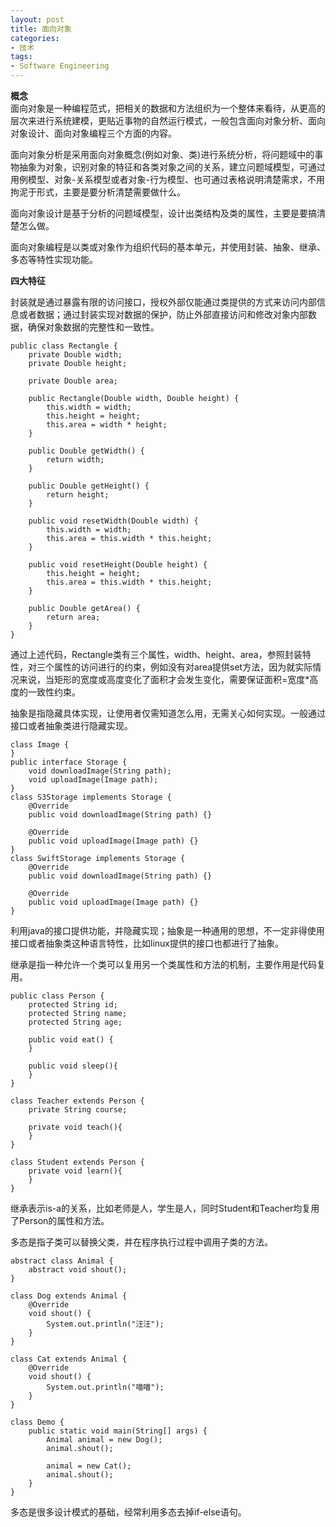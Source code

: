 ```yaml
---  
layout: post  
title: 面向对象  
categories:  
- 技术  
tags:  
- Software Engineering
---
```


**概念**  
面向对象是一种编程范式，把相关的数据和方法组织为一个整体来看待，从更高的层次来进行系统建模，更贴近事物的自然运行模式，一般包含面向对象分析、面向对象设计、面向对象编程三个方面的内容。

面向对象分析是采用面向对象概念(例如对象、类)进行系统分析，将问题域中的事物抽象为对象，识别对象的特征和各类对象之间的关系，建立问题域模型，可通过用例模型、对象-关系模型或者对象-行为模型、也可通过表格说明清楚需求，不用拘泥于形式，主要是要分析清楚需要做什么。  

面向对象设计是基于分析的问题域模型，设计出类结构及类的属性，主要是要搞清楚怎么做。  

面向对象编程是以类或对象作为组织代码的基本单元，并使用封装、抽象、继承、多态等特性实现功能。  
   
**四大特征**  

封装就是通过暴露有限的访问接口，授权外部仅能通过类提供的方式来访问内部信息或者数据；通过封装实现对数据的保护，防止外部直接访问和修改对象内部数据，确保对象数据的完整性和一致性。  

	public class Rectangle {
    	private Double width;
    	private Double height;

    	private Double area;

    	public Rectangle(Double width, Double height) {
        	this.width = width;
        	this.height = height;
        	this.area = width * height;
    	}

    	public Double getWidth() {
			return width;
    	}

    	public Double getHeight() {
        	return height;
    	}
    
    	public void resetWidth(Double width) {
        	this.width = width;
        	this.area = this.width * this.height;
    	}
    
    	public void resetHeight(Double height) {
        	this.height = height;
        	this.area = this.width * this.height;
    	}

    	public Double getArea() {
        	return area;
    	}
	}

通过上述代码，Rectangle类有三个属性，width、height、area，参照封装特性，对三个属性的访问进行的约束，例如没有对area提供set方法，因为就实际情况来说，当矩形的宽度或高度变化了面积才会发生变化，需要保证面积=宽度*高度的一致性约束。

抽象是指隐藏具体实现，让使用者仅需知道怎么用，无需关心如何实现。一般通过接口或者抽象类进行隐藏实现。

	class Image {
	}
	public interface Storage {
    	void downloadImage(String path);
    	void uploadImage(Image path);
	}
	class S3Storage implements Storage {
    	@Override
    	public void downloadImage(String path) {}

    	@Override
    	public void uploadImage(Image path) {}
	}
	class SwiftStorage implements Storage {
    	@Override
    	public void downloadImage(String path) {}

    	@Override
    	public void uploadImage(Image path) {}
	}

利用java的接口提供功能，并隐藏实现；抽象是一种通用的思想，不一定非得使用接口或者抽象类这种语言特性，比如linux提供的接口也都进行了抽象。  

继承是指一种允许一个类可以复用另一个类属性和方法的机制，主要作用是代码复用。  
	
	public class Person {
    	protected String id;
    	protected String name;
    	protected String age;

    	public void eat() {
    	}

    	public void sleep(){
    	}
	}

	class Teacher extends Person {
    	private String course;

    	private void teach(){
    	}
	}

	class Student extends Person {
    	private void learn(){
    	}
	}

继承表示is-a的关系，比如老师是人，学生是人，同时Student和Teacher均复用了Person的属性和方法。  

多态是指子类可以替换父类，并在程序执行过程中调用子类的方法。  

	abstract class Animal {
    	abstract void shout();
	}

	class Dog extends Animal {
    	@Override
    	void shout() {
        	System.out.println("汪汪");
    	}
	}

	class Cat extends Animal {
    	@Override
    	void shout() {
        	System.out.println("喵喵");
    	}
	}

	class Demo {
    	public static void main(String[] args) {
        	Animal animal = new Dog();
        	animal.shout();

        	animal = new Cat();
        	animal.shout();
    	}
	}

多态是很多设计模式的基础，经常利用多态去掉if-else语句。  



